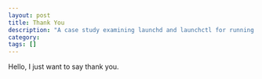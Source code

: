 ```yaml
---
layout: post
title: Thank You
description: "A case study examining launchd and launchctl for running commands on a schedule"
category:
tags: []
---
```


Hello, I just want to say thank you.
